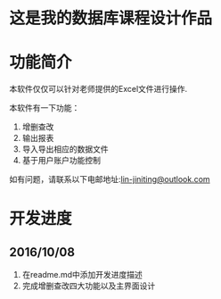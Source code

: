 # 这是我的数据库课程设计作品

# 功能简介

本软件仅仅可以针对老师提供的Excel文件进行操作.

本软件有一下功能：
1. 增删查改
2. 输出报表
3. 导入导出相应的数据文件
4. 基于用户账户功能控制

如有问题，请联系以下电邮地址:lin-jiniting@outlook.com

# 开发进度

## 2016/10/08
1. 在readme.md中添加开发进度描述
2. 完成增删查改四大功能以及主界面设计